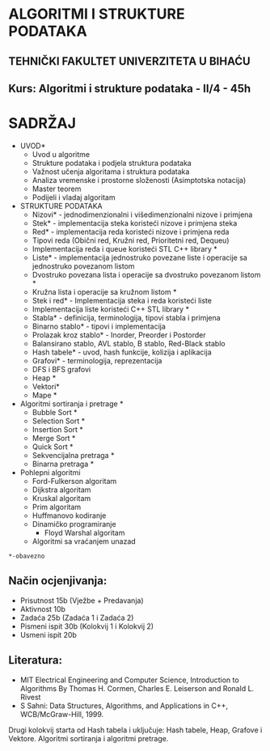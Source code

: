 # ALGORITMI I STRUKTURE PODATAKA

## TEHNIČKI FAKULTET UNIVERZITETA U BIHAĆU
## Kurs: Algoritmi i strukture podataka - II/4 - 45h

# SADRŽAJ
* UVOD*
  * Uvod u algoritme
  * Strukture podataka i podjela struktura podataka
  * Važnost učenja algoritama i struktura podataka
  * Analiza vremenske i prostorne složenosti (Asimptotska notacija)
  * Master teorem
  * Podijeli i vladaj algoritam
* STRUKTURE PODATAKA
  * Nizovi* - jednodimenzionalni i višedimenzionalni nizove i primjena
  * Stek* - implementacija steka koristeći nizove i primjena steka
  * Red* - implementacija reda koristeći nizove i primjena reda
  * Tipovi reda (Obični red, Kružni red, Prioritetni red, Dequeu)
  * Implementacija reda i queue koristeći STL C++ library *
  * Liste* - implementacija jednostruko povezane liste i operacije sa jednostruko povezanom listom
  * Dvostruko povezana lista i operacije sa dvostruko povezanom listom *
  * Kružna lista i operacije sa kružnom listom *
  * Stek i red* - Implementacija steka i reda koristeći liste
  * Implementacija liste koristeći C++ STL library *
  * Stabla* - definicija, terminologija, tipovi stabla i primjena
  * Binarno stablo* - tipovi i implementacija
  * Prolazak kroz stablo* - Inorder, Preorder i Postorder
  * Balansirano stablo, AVL stablo, B stablo, Red-Black stablo
  * Hash tabele* - uvod, hash funkcije, kolizija i aplikacija
  * Grafovi* - terminologija, reprezentacija
  * DFS i BFS grafovi
  * Heap *
  * Vektori*
  * Mape *
* Algoritmi sortiranja i pretrage *
  * Bubble Sort *
  * Selection Sort *
  * Insertion Sort *
  * Merge Sort *
  * Quick Sort  *
  * Sekvencijalna pretraga *
  * Binarna pretraga *
* Pohlepni algoritmi
    * Ford-Fulkerson algoritam
    * Dijkstra algoritam
    * Kruskal algoritam
    * Prim algoritam
    * Huffmanovo kodiranje
  * Dinamičko programiranje
    * Floyd Warshal algoritam
  * Algoritmi sa vraćanjem unazad 

```*-obavezno```

## Način ocjenjivanja:

* Prisutnost 15b (Vježbe + Predavanja)
* Aktivnost 10b
* Zadaća 25b (Zadaća 1 i Zadaća 2)
* Pismeni ispit 30b (Kolokvij 1 i Kolokvij 2)
* Usmeni ispit 20b

## Literatura:
* MIT Electrical Engineering and Computer Science, Introduction to Algorithms By Thomas H. Cormen, Charles E. Leiserson and Ronald L. Rivest
* S Sahni: Data Structures, Algorithms, and Applications in C++, WCB/McGraw-Hill, 1999.

Drugi kolokvij starta od Hash tabela i uključuje: Hash tabele, Heap, Grafove i Vektore. Algoritmi sortiranja i algoritmi pretrage.